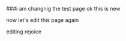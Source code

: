 ###i am changnig the test page ok this is new



now let's edit this page again
editing rejoice







